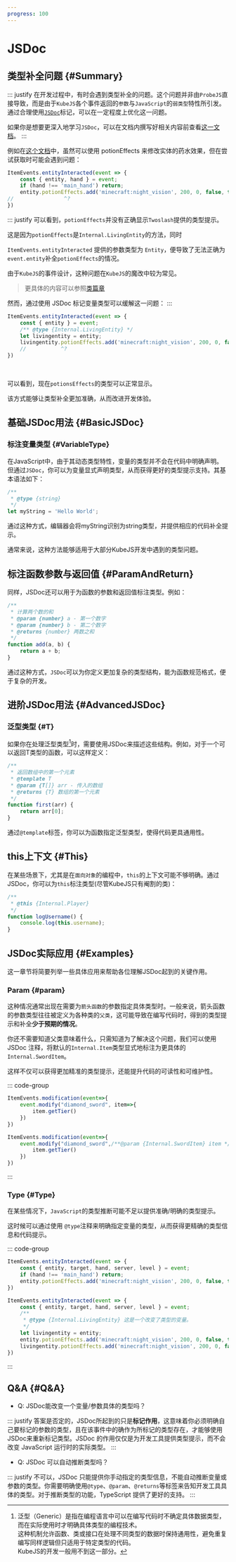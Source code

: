 ```yaml
---
progress: 100
---
```

# JSDoc
## 类型补全问题 {#Summary}
::: justify
在开发过程中，有时会遇到类型补全的问题。这个问题并非由`ProbeJS`直接导致，而是由于`KubeJS`各个事件返回的`参数`与`JavaScript`的`弱类型`特性所引发。通过合理使用[`JSDoc`](https://jsdoc.app/)标记，可以在一定程度上优化这一问题。

如果你是想要更深入地学习`JSDoc`，可以在文档内撰写好相关内容前查看[这一文档](https://jsdoc.app/)。
:::

例如在[这个文档](../../Entity/PotionEffects.md)中，虽然可以使用 potionEffects 来修改实体的药水效果，但在尝试获取时可能会遇到问题：

```js twoslash
ItemEvents.entityInteracted(event => {
    const { entity, hand } = event;
    if (hand !== 'main_hand') return;
    entity.potionEffects.add('minecraft:night_vision', 200, 0, false, true);
//                ^?
})
```

::: justify
可以看到，`potionEffects`并没有正确显示`Twoslash`提供的类型提示。

这是因为`potionEffects`是`Internal.LivingEntity`的方法，同时

 `ItemEvents.entityInteracted` 提供的参数类型为 `Entity`，便导致了无法正确为`event.entity`补全`potionEffects`的情况。
 
 由于`KubeJS`的事件设计，这种问题在`KubeJS`的魔改中较为常见。

> 更具体的内容可以参照[类篇章](../../../Upgrade/GlobalScope/Classes/Catalogue)

然而，通过使用 JSDoc 标记变量类型可以缓解这一问题：
:::

```js twoslash
ItemEvents.entityInteracted(event => {
    const { entity } = event;
    /** @type {Internal.LivingEntity} */
    let livingentity = entity;
    livingentity.potionEffects.add('minecraft:night_vision', 200, 0, false, true);
    //           ^?
})
```
<br>

可以看到，现在`potionsEffects`的类型可以正常显示。

该方式能够让类型补全更加准确，从而改进开发体验。

## 基础JSDoc用法 {#BasicJSDoc}

### 标注变量类型 {#VariableType}

在JavaScript中，由于其动态类型特性，变量的类型并不会在代码中明确声明。但通过`JSDoc`，你可以为变量显式声明类型，从而获得更好的类型提示支持。其基本语法如下：

```js twoslash
/**
 * @type {string}
 */
let myString = 'Hello World';
```

通过这种方式，编辑器会将myString识别为string类型，并提供相应的代码补全提示。

通常来说，这种方法能够适用于大部分KubeJS开发中遇到的类型问题。

## 标注函数参数与返回值 {#ParamAndReturn}

同样，JSDoc还可以用于为函数的参数和返回值标注类型。例如：

```js twoslash
/**
 * 计算两个数的和
 * @param {number} a - 第一个数字
 * @param {number} b - 第二个数字
 * @returns {number} 两数之和
 */
function add(a, b) {
    return a + b;
}
```

通过这种方式，`JSDoc`可以为你定义更加复杂的类型结构，能为函数规范格式，便于复杂的开发。

## 进阶JSDoc用法 {#AdvancedJSDoc}

### 泛型类型 {#T}

如果你在处理泛型类型[^T]时，需要使用JSDoc来描述这些结构。例如，对于一个可以返回T类型的函数，可以这样定义：


```js twoslash
/**
 * 返回数组中的第一个元素
 * @template T
 * @param {T[]} arr - 传入的数组
 * @returns {T} 数组的第一个元素
 */
function first(arr) {
    return arr[0];
}
```

通过`@template`标签，你可以为函数指定泛型类型，使得代码更具通用性。

## this上下文 {#This}

在某些场景下，尤其是在`面向对象`的编程中，`this`的上下文可能不够明确。通过JSDoc，你可以为`this`标注类型(尽管KubeJS只有阉割的类)：

```js twoslash
/**
 * @this {Internal.Player}
 */
function logUsername() {
    console.log(this.username);
}
```

[^T]: 泛型（Generic）是指在编程语言中可以在编写代码时不确定具体数据类型，而在实际使用时才明确具体类型的编程技术。<br>这种机制允许函数、类或接口在处理不同类型的数据时保持通用性，避免重复编写同样逻辑但只适用于特定类型的代码。<br>KubeJS的开发一般用不到这一部分。

## JSDoc实际应用 {#Examples}

这一章节将简要列举一些具体应用来帮助各位理解JSDoc起到的关键作用。

### Param {#param}

这种情况通常出现在需要为`箭头函数`的参数指定具体类型时。一般来说，箭头函数的参数类型往往被定义为各种类的`父类`，这可能导致在编写代码时，得到的类型提示和补全**少于预期的情况**。

你还不需要知道父类意味着什么，只需知道为了解决这个问题，我们可以使用 JSDoc 注释，将默认的`Internal.Item`类型显式地标注为更具体的`Internal.SwordItem`。

这样不仅可以获得更加精准的类型提示，还能提升代码的可读性和可维护性。

::: code-group
```js [kubejs] twoslash
ItemEvents.modification(event=>{
    event.modify("diamond_sword", item=>{
        item.getTier()
    })
})
```
```js [kubejs] twoslash
ItemEvents.modification(event=>{
    event.modify("diamond_sword",/**@param {Internal.SwordItem} item */ item=>{
        item.getTier()
    })
})
```
:::

### Type {#Type}

在某些情况下，`JavaScript`的类型推断可能不足以提供准确/明确的类型提示。

这时候可以通过使用 `@type`注释来明确指定变量的类型，从而获得更精确的类型信息和代码提示。

::: code-group
```js [kubejs] twoslash
ItemEvents.entityInteracted(event => {
    const { entity, target, hand, server, level } = event;
    if (hand !== 'main_hand') return;
    entity.potionEffects.add('minecraft:night_vision', 200, 0, false, true);
})
```
```js [kubejs] twoslash
ItemEvents.entityInteracted(event => {
    const { entity, target, hand, server, level } = event;
    /**
     * @type {Internal.LivingEntity} 这是一个改变了类型的变量。
     */
    let livingentity = entity;
    entity.potionEffects.add('minecraft:night_vision', 200, 0, false, true);
    livingentity.potionEffects.add('minecraft:night_vision', 200, 0, false, true);
})
```
:::

## Q&A {#Q&A}

- Q: JSDoc能改变一个变量/参数具体的类型吗？

::: justify
答案是否定的，JSDoc所起到的只是**标记作用**，这意味着你必须明确自己要标记的参数的类型，且在该事件中的确作为所标记的类型存在，才能够使用JSDoc来重新标记类型。JSDoc 的作用仅仅是为开发工具提供类型提示，而不会改变 JavaScript 运行时的实际类型。
:::

- Q: JSDoc 可以自动推断类型吗？

::: justify
不可以，JSDoc 只能提供你手动指定的类型信息，不能自动推断变量或参数的类型。你需要明确使用`@type`、`@param`、`@returns`等标签来告知开发工具具体的类型。对于推断类型的功能，TypeScript 提供了更好的支持。
:::